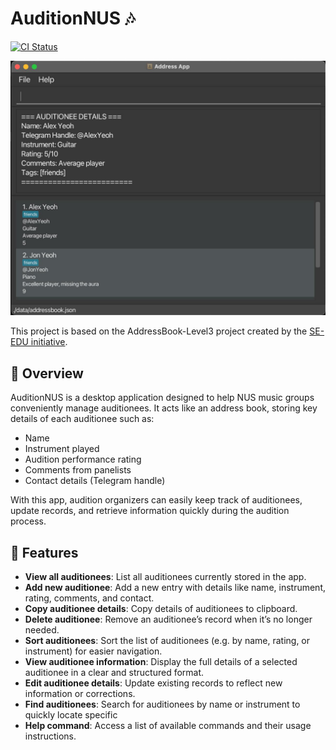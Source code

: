 # AuditionNUS 🎶

[![CI Status](https://github.com/AY2526S1-CS2103-F11-2/tp/actions/workflows/gradle.yml/badge.svg)](https://github.com/AY2526S1-CS2103-F11-2/tp/actions/workflows/gradle.yml)

![Ui](docs/images/AuditionNusUi.png)

This project is based on the AddressBook-Level3 project created by the [SE-EDU initiative](https://se-education.org).

## 📖 Overview

AuditionNUS is a desktop application designed to help NUS music groups conveniently manage auditionees.
It acts like an address book, storing key details of each auditionee such as:

* Name
* Instrument played
* Audition performance rating
* Comments from panelists
* Contact details (Telegram handle)

With this app, audition organizers can easily keep track of auditionees, update records, and retrieve information
quickly during the audition process.

## 🚀 Features

* **View all auditionees**: List all auditionees currently stored in the app.
* **Add new auditionee**: Add a new entry with details like name, instrument, rating, comments, and contact.
* **Copy auditionee details**: Copy details of auditionees to clipboard.
* **Delete auditionee**: Remove an auditionee’s record when it’s no longer needed.
* **Sort auditionees**: Sort the list of auditionees (e.g. by name, rating, or instrument) for easier navigation.
* **View auditionee information**: Display the full details of a selected auditionee in a clear and structured format.
* **Edit auditionee details**: Update existing records to reflect new information or corrections.
* **Find auditionees**: Search for auditionees by name or instrument to quickly locate specific
* **Help command**: Access a list of available commands and their usage instructions.
